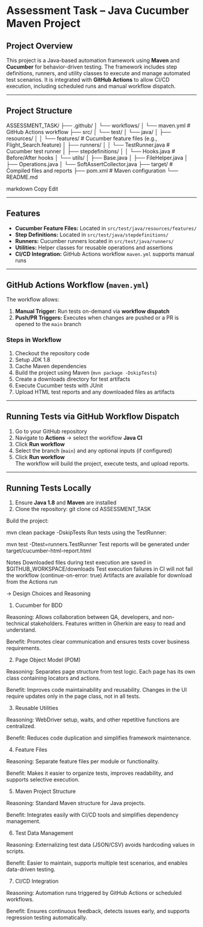 # Assessment Task – Java Cucumber Maven Project

## Project Overview
This project is a Java-based automation framework using **Maven** and **Cucumber** for behavior-driven testing. The framework includes step definitions, runners, and utility classes to execute and manage automated test scenarios. It is integrated with **GitHub Actions** to allow CI/CD execution, including scheduled runs and manual workflow dispatch.

---

## Project Structure

ASSESSMENT_TASK/
├── .github/
│ └── workflows/
│ └── maven.yml # GitHub Actions workflow
├── src/
│ └── test/
│ └── java/
│ ├── resources/
│ │ └── features/ # Cucumber feature files (e.g., Flight_Search.feature)
│ ├── runners/
│ │ └── TestRunner.java # Cucumber test runner
│ ├── stepdefinitions/
│ │ └── Hooks.java # Before/After hooks
│ └── utils/
│ ├── Base.java
│ ├── FileHelper.java
│ ├── Operations.java
│ └── SoftAssertCollector.java
├── target/ # Compiled files and reports
├── pom.xml # Maven configuration
└── README.md

markdown
Copy
Edit

---

## Features

- **Cucumber Feature Files:** Located in `src/test/java/resources/features/`
- **Step Definitions:** Located in `src/test/java/stepdefinitions/`
- **Runners:** Cucumber runners located in `src/test/java/runners/`
- **Utilities:** Helper classes for reusable operations and assertions
- **CI/CD Integration:** GitHub Actions workflow `maven.yml` supports manual runs

---

## GitHub Actions Workflow (`maven.yml`)

The workflow allows:

1. **Manual Trigger:** Run tests on-demand via **workflow dispatch**
2. **Push/PR Triggers:** Executes when changes are pushed or a PR is opened to the `main` branch

### Steps in Workflow

1. Checkout the repository code
2. Setup JDK 1.8
3. Cache Maven dependencies
4. Build the project using Maven (`mvn package -DskipTests`)
5. Create a downloads directory for test artifacts
6. Execute Cucumber tests with JUnit
7. Upload HTML test reports and any downloaded files as artifacts

---

## Running Tests via GitHub Workflow Dispatch

1. Go to your GitHub repository
2. Navigate to **Actions** → select the workflow **Java CI**
3. Click **Run workflow**
4. Select the branch (`main`) and any optional inputs (if configured)
5. Click **Run workflow**  
   The workflow will build the project, execute tests, and upload reports.

---

## Running Tests Locally

1. Ensure **Java 1.8** and **Maven** are installed
2. Clone the repository:
   git clone <repo-url>
   cd ASSESSMENT_TASK


Build the project:

mvn clean package -DskipTests
Run tests using the TestRunner:

mvn test -Dtest=runners.TestRunner
Test reports will be generated under target/cucumber-html-report.html


Notes
Downloaded files during test execution are saved in $GITHUB_WORKSPACE/downloads
Test execution failures in CI will not fail the workflow (continue-on-error: true)
Artifacts are available for download from the Actions run


-> Design Choices and Reasoning
1. Cucumber for BDD

Reasoning: Allows collaboration between QA, developers, and non-technical stakeholders. Features written in Gherkin are easy to read and understand.

Benefit: Promotes clear communication and ensures tests cover business requirements.

2. Page Object Model (POM)

Reasoning: Separates page structure from test logic. Each page has its own class containing locators and actions.

Benefit: Improves code maintainability and reusability. Changes in the UI require updates only in the page class, not in all tests.

3. Reusable Utilities

Reasoning: WebDriver setup, waits, and other repetitive functions are centralized.

Benefit: Reduces code duplication and simplifies framework maintenance.

4. Feature Files

Reasoning: Separate feature files per module or functionality.

Benefit: Makes it easier to organize tests, improves readability, and supports selective execution.

5. Maven Project Structure

Reasoning: Standard Maven structure for Java projects.

Benefit: Integrates easily with CI/CD tools and simplifies dependency management.

6. Test Data Management

Reasoning: Externalizing test data (JSON/CSV) avoids hardcoding values in scripts.

Benefit: Easier to maintain, supports multiple test scenarios, and enables data-driven testing.

7. CI/CD Integration

Reasoning: Automation runs triggered by GitHub Actions or scheduled workflows.

Benefit: Ensures continuous feedback, detects issues early, and supports regression testing automatically.